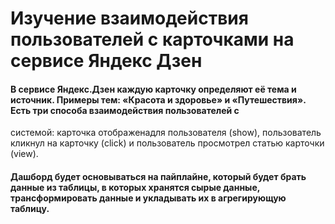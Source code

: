 # Изучение взаимодействия пользователей с карточками на сервисе Яндекс Дзен

#### В сервисе Яндекс.Дзен каждую карточку определяют её тема и источник. Примеры тем: «Красота и здоровье» и «Путешествия». Есть три способа взаимодействия пользователей с
системой: карточка отображенадля пользователя (show), пользователь кликнул на карточку (click) и пользователь просмотрел статью карточки (view).

#### Дашборд будет основываться на пайплайне, который будет брать данные из таблицы, в которых хранятся сырые данные, трансформировать данные и укладывать их в агрегирующую таблицу.
